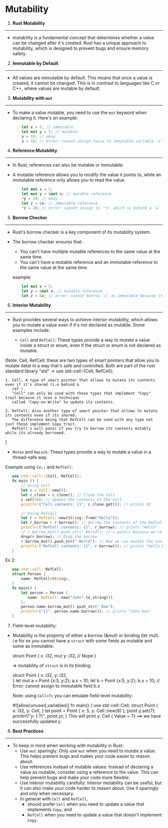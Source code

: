 # Mutability

1. **Rust Mutability**
---

-  mutability is a fundamental concept that determines whether a value can be changed after it's created.
   Rust has a unique approach to mutability, which is designed to prevent bugs and ensure memory safety.

2. **Immutable by Default**
---

- All values are immutable by default. This means that once a value is created, it cannot be changed.
  This is in contrast to languages like C or C++, where values are mutable by default.

3. **Mutability with `mut`**
---

- To make a value mutable, you need to use the `mut` keyword when declaring it. Here's an example:

    ```rust
        let x = 5; // immutable
        let mut y = 5; // mutable
        y = 10; // okay
        x = 10; // error: cannot assign twice to immutable variable `x`
    ```

4. **Reference Mutability**
---

- In Rust, references can also be mutable or immutable. 
- A mutable reference allows you to modify the value it points to, while an immutable reference only allows
  you to read the value.

    ```rust
        let mut x = 5;
        let mut y = &mut x; // mutable reference
        *y = 10; // okay
        let z = &x; // immutable reference
        *z = 10; // error: cannot assign to `*z` which is behind a `&` reference
    ```

5. **Borrow Checker**
---

- Rust's borrow checker is a key component of its mutability system. 
- The borrow checker ensures that:
    * You can't have multiple mutable references to the same value at the same time.
    * You can't have a mutable reference and an immutable reference to the same value at the same time.

    example:
    ```rust
        let mut x = 5;
        let y = &mut x; // mutable reference
        let z = &x; // error: cannot borrow `x` as immutable because it is also borrowed as mutable
    ```

6. **Interior Mutability**
---

- Rust provides several ways to achieve interior mutability, which allows you to mutate a value even if it's
  not declared as mutable. Some examples include:

  * `Cell` and `RefCell`:
    These types provide a way to mutate a value inside a struct or enum, even if the struct or enum is not 
    declared as mutable.

[Note: Cell, RefCell: these are two types of smart pointers that allow you to mutate datat in a way that's
safe and controlled. Both are part of the rust standard library "std" -> use std::cell::{Cell, RefCell};

    1. Cell: A type of smart pointer that allows to mutate its contents even if it's shared (i.e behind &
       ref ). 
       "Cell" can only be used with those types that implement "Copy" trait because it uses a technique
       called "Copy-on-Write" to update its contents. 

    2. RefCell: Also another type of smart pointer that allows to mutate its contents even if its shared.
       The difference being that RefCell can be used with any type not just those implement Copy trait.
       RefCell's will panic if you try to borrow its contents mutably while its already borrowed.
]
  * `Mutex` and `RwLock`: These types provide a way to mutate a value in a thread-safe way.

  Example using `Ce;;`  and `RefCell`:
  ```rust 
     use std::cell::{Cell, RefCell};
     fn main () {
         // Using Cell 
         let c = Cell::new(5);
         let c_clone = c.clone(); // Clone the Cell
         c.set(10); // Update the contents of the Cell
         println!("Cell contents: {}", c_clone.get()); // prints 10

         // Using RefCell
         let r = RefCell::new(String::from("Hello"));
         let r_borrow = r.borrow(); // Borrow the contents of the RefCell
         println!("RefCell contents: {}", r_borrow); // prints "Hello"
         // r.borrow_mut().push_str(" World"); //-> panics because we're already borrowing the contents
         drop(r_borrow); // Drop the borrow
         r.borrow_mut().push_str(" World"); // Now we can mutate the contents
         println!("RefCell contents: {}", r.borrow()); // prints "Hello World"
     }
  ```
  Ex 2:

  ```rust 
     use std::cell::RefCell;
     struct Person {
         name: RefCell<String>,
     }
     fn main() {
         let person = Person {
            name: RefCell::new("John".to_string()),
         };
         person.name.borrow_mut().push_str(" Doe");
         println!("{}", person.name.borrow()); // prints "John Doe"
     }
  ```

7. Field-level mutability:

- Mutability is the property of either a borrow (&mut) or binding (let mut).
  i.e for ex you cannot have a `struct` with some fields as mutable and some as immutable:

  struct Point {
    x: i32,
    mut y: i32,   // Nope
  }

  => mutability of `struct` is in its binding

  struct Point {
    x: i32,
    y: i32,   
  }
  let mut a = Point {x:5, y:2};
  a.x = 10;
  let b = Point {x:5, y:2};
  b.x = 10; // Error: cannot assign to immutable field b.x

  Note: using `Cell<T>` you can emulate field-level mutability:

    #![allow(unused_variables)]
    fn main() {
        use std::cell::Cell;
        struct Point {
            x: i32,
            y: Cell<i32>,
        }
        let point = Point { x: 5, y: Cell::new(6) };
        point.y.set(7);
        println!("y: {:?}", point.y);
    }
    This will print y: Cell { Value = 7} ==> we have successfully updated y. 

8. **Best Practices**
---

- To keep in mind when working with mutability in Rust:
    * Use `mut` sparingly: 
        Only use `mut` when you need to mutate a value. 
        This helps prevent bugs and makes your code easier to reason about.
    * Use references instead of mutable values: Instead of declaring a value as mutable, consider using a
      reference to the value. This can help prevent bugs and make your code more flexible.
    *   Use interior mutability carefully: Interior mutability can be useful, but it can also make your code
        harder to reason about. Use it sparingly and only when necessary.
    * In general with `Cell` and `RefCell`, 
        - should prefer `Cell` when you need to update a value that implements `Copy`, and 
        - `RefCell` when you need to update a value that doesn't implement `Copy`.
